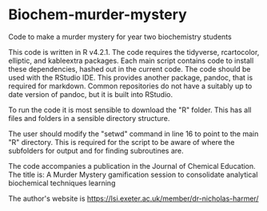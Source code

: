 # Biochem-murder-mystery
Code to make a murder mystery for year two biochemistry students

This code is written in R v4.2.1. The code requires the tidyverse, rcartocolor, elliptic, and kableextra packages.
Each main script contains code to install these dependencies, hashed out in the current code.
The code should be used with the RStudio IDE. This provides another package, pandoc, that is required for markdown.
Common repositories do not have a suitably up to date version of pandoc, but it is built into RStudio.

To run the code it is most sensible to download the "R" folder. This has all files and folders in a sensible directory structure.

The user should modify the "setwd" command in line 16 to point to the main "R" directory. This is required for the script to 
be aware of where the subfolders for output and for finding subroutines are.

The code accompanies a publication in the Journal of Chemical Education.
The title is: A Murder Mystery gamification session to consolidate analytical biochemical techniques learning 

The author's website is https://lsi.exeter.ac.uk/member/dr-nicholas-harmer/
